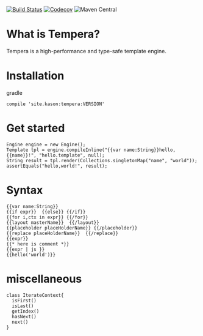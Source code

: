  [![Build Status](https://travis-ci.org/kasonyang/tempera.svg?branch=master)](https://travis-ci.org/kasonyang/tempera)
[![Codecov](https://img.shields.io/codecov/c/github/kasonyang/tempera.svg)](https://codecov.io/gh/kasonyang/tempera)
![Maven Central](https://img.shields.io/maven-central/v/site.kason/tempera.svg)

# What is Tempera?

Tempera is a high-performance and type-safe template engine.

# Installation

gradle

    compile 'site.kason:tempera:VERSION'


# Get started

    Engine engine = new Engine();
    Template tpl = engine.compileInline("{{var name:String}}hello,{{name}}!", "hello.template", null);
    String result = tpl.render(Collections.singletonMap("name", "world"));
    assertEquals("hello,world!", result);

# Syntax

    {{var name:String}}
    {{if expr}}  {{else}} {{/if}}
    {{for i,ctx in expr}} {{/for}}
    {{layout masterName}}  {{/layout}}
    {{placeholder placeHolderName}} {{/placeholder}}
    {{replace placeHolderName}}  {{/replace}}
    {{expr}}
    {{* here is comment *}}
    {{expr | js }}
    {{hello('world')}}

# miscellaneous

    class IterateContext{
      isFirst()
      isLast()
      getIndex()
      hasNext()
      next()
    }
